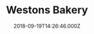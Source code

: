 ---
date: 2018-09-19T14:26:46.000Z
title: Westons Bakery
latitude: 52.039429148961595
longitude: 0.7299185734824553
url: http://www.westonsbakery.co.uk
category: checkin
---